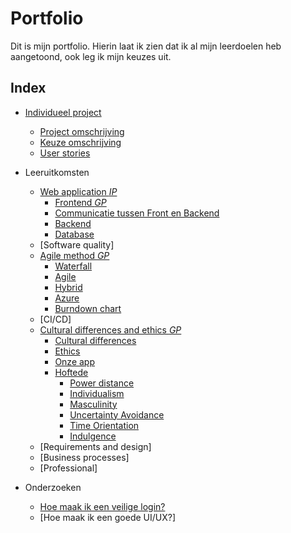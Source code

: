# Portfolio
Dit is mijn portfolio. Hierin laat ik zien dat ik al mijn leerdoelen heb aangetoond, ook leg ik mijn keuzes uit.

## Index

  - [Individueel project](https://github.com/TijndeRooij/Portfolio/blob/main/IP.md)
      - [Project omschrijving](https://github.com/TijndeRooij/Portfolio/blob/main/IP.md)
      - [Keuze omschrijving](https://github.com/TijndeRooij/Portfolio/blob/main/IP.md#keuzes)
      - [User stories](https://github.com/TijndeRooij/Portfolio/blob/main/IP.md#user-stories)
      
  - Leeruitkomsten
      - [Web application *IP*](https://github.com/TijndeRooij/Portfolio/edit/main/IP.md#web-application)
        - [Frontend *GP*](https://github.com/TijndeRooij/Portfolio/blob/main/IP.md#frontend)
        - [Communicatie tussen Front en Backend](https://github.com/TijndeRooij/Portfolio/blob/main/IP.md#communicatie-met-backend)
        - [Backend](https://github.com/TijndeRooij/Portfolio/blob/main/IP.md#backend)
        - [Database](https://github.com/TijndeRooij/Portfolio/blob/main/IP.md#database)
      - [Software quality]
      - [Agile method *GP*](https://github.com/TijndeRooij/Portfolio/blob/main/GP.md#agile-method)
        - [Waterfall](https://github.com/TijndeRooij/Portfolio/blob/main/GP.md#waterfall)
        - [Agile](https://github.com/TijndeRooij/Portfolio/blob/main/GP.md#agile)
        - [Hybrid](https://github.com/TijndeRooij/Portfolio/blob/main/GP.md#hybrid)
        - [Azure](https://github.com/TijndeRooij/Portfolio/blob/main/GP.md#azure)
        - [Burndown chart](https://github.com/TijndeRooij/Portfolio/blob/main/GP.md#burndown-chart)
      - [CI/CD]
      - [Cultural differences and ethics *GP*](https://github.com/TijndeRooij/Portfolio/edit/main/GP.md#cultural-differences)
        - [Cultural differences](https://github.com/TijndeRooij/Portfolio/blob/main/GP.md#cultural-differences)
        - [Ethics](https://github.com/TijndeRooij/Portfolio/blob/main/GP.md#ethics)
        - [Onze app](https://github.com/TijndeRooij/Portfolio/edit/main/GP.md#onze-app)
        - [Hoftede](https://github.com/TijndeRooij/Portfolio/blob/main/GP.md#culturele-dimensies-van-hofstede)
          - [Power distance](https://github.com/TijndeRooij/Portfolio/blob/main/GP.md#power-distance)
          - [Individualism](https://github.com/TijndeRooij/Portfolio/blob/main/GP.md#individualism)
          - [Masculinity](https://github.com/TijndeRooij/Portfolio/blob/main/GP.md#masculinity)
          - [Uncertainty Avoidance](https://github.com/TijndeRooij/Portfolio/blob/main/GP.md#uncertainty-avoidance)
          - [Time Orientation](https://github.com/TijndeRooij/Portfolio/blob/main/GP.md#time-orientation)
          - [Indulgence](https://github.com/TijndeRooij/Portfolio/blob/main/GP.md#indulgence)
      - [Requirements and design]
      - [Business processes]
      - [Professional]
     
  - Onderzoeken
      - [Hoe maak ik een veilige login?](https://github.com/TijndeRooij/Portfolio/blob/main/Onderzoeken.md#wat-is-een-goede-manier-om-je-applicatie-te-beveiligen)
      - [Hoe maak ik een goede UI/UX?]
